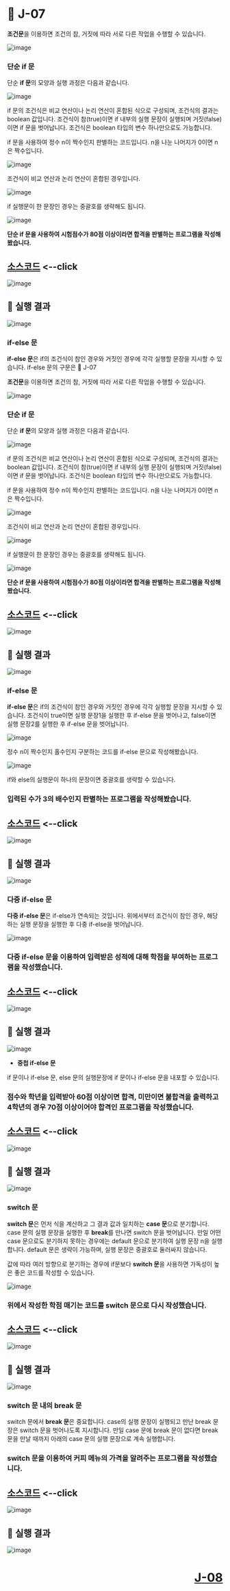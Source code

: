 # 📖 J-07

**조건문**을 이용하면 조건의 참, 거짓에 따라 서로 다른 작업을 수행할 수 있습니다.

![image](https://github.com/user-attachments/assets/0debeaea-d921-48c4-8d0b-0e165c379ca6)
### **단순 if 문**

단순 **if 문**의 모양과 실행 과정은 다음과 같습니다.

![image](https://github.com/user-attachments/assets/fcf1dcde-faa4-44ce-adb7-a6d5ca7d6c1a)

if 문의 조건식은 비교 연산이나 논리 연산이 혼합된 식으로 구성되며, 조건식의 결과는 boolean 값입니다. 조건식이 참(true)이면 if 내부의 실행 문장이 실행되며 거짓(false)이면 if 문을 벗어납니다. 조건식은 boolean 타입의 변수 하나만으로도 가능합니다.

if 문을 사용하여 정수 n이 짝수인지 판별하는 코드입니다. n을 나눈 나머지가 0이면 n은 짝수입니다.

![image](https://github.com/user-attachments/assets/de691e79-5350-4b4e-b40e-03fa09c145b2)

조건식이 비교 연산과 논리 연산이 혼합된 경우입니다.

![image](https://github.com/user-attachments/assets/3bd8c90a-3398-40c5-8d4b-4fe5cbbbd794)

if 실행문이 한 문장인 경우는 중괄호를 생략해도 됩니다.

![image](https://github.com/user-attachments/assets/4fa6a926-7235-442e-b902-c2d2259b143f)

**단순 if 문을 사용하여 시험점수가 80점 이상이라면 합격을 판별하는 프로그램을 작성해봤습니다.**

[소스코드](./J07_1.java) <--click
---

![image](https://github.com/user-attachments/assets/880e73cc-cc5a-4ab0-b8cf-4e5fc50f3ba6)

📘 실행 결과
---

![image](https://github.com/user-attachments/assets/57ffca5a-644a-460d-a04c-776de1d10814)

### **if-else 문**

**if-else 문**은 if의 조건식이 참인 경우와 거짓인 경우에 각각 실행할 문장을 지시할 수 있습니다. if-else 문의 구문은 📖 J-07

**조건문**을 이용하면 조건의 참, 거짓에 따라 서로 다른 작업을 수행할 수 있습니다.

![image](https://github.com/user-attachments/assets/0debeaea-d921-48c4-8d0b-0e165c379ca6)

### **단순 if 문**

단순 **if 문**의 모양과 실행 과정은 다음과 같습니다.

![image](https://github.com/user-attachments/assets/fcf1dcde-faa4-44ce-adb7-a6d5ca7d6c1a)

if 문의 조건식은 비교 연산이나 논리 연산이 혼합된 식으로 구성되며, 조건식의 결과는 boolean 값입니다. 조건식이 참(true)이면 if 내부의 실행 문장이 실행되며 거짓(false)이면 if 문을 벗어납니다. 조건식은 boolean 타입의 변수 하나만으로도 가능합니다.

if 문을 사용하여 정수 n이 짝수인지 판별하는 코드입니다. n을 나눈 나머지가 0이면 n은 짝수입니다.

![image](https://github.com/user-attachments/assets/de691e79-5350-4b4e-b40e-03fa09c145b2)

조건식이 비교 연산과 논리 연산이 혼합된 경우입니다.

![image](https://github.com/user-attachments/assets/3bd8c90a-3398-40c5-8d4b-4fe5cbbbd794)

if 실행문이 한 문장인 경우는 중괄호를 생략해도 됩니다.

![image](https://github.com/user-attachments/assets/4fa6a926-7235-442e-b902-c2d2259b143f)

**단순 if 문을 사용하여 시험점수가 80점 이상이라면 합격을 판별하는 프로그램을 작성해봤습니다.**

[소스코드](./J07_1.java) <--click
---

![image](https://github.com/user-attachments/assets/880e73cc-cc5a-4ab0-b8cf-4e5fc50f3ba6)

📘 실행 결과
---

![image](https://github.com/user-attachments/assets/57ffca5a-644a-460d-a04c-776de1d10814)

### **if-else 문**

**if-else 문**은 if의 조건식이 참인 경우와 거짓인 경우에 각각 실행할 문장을 지시할 수 있습니다. 조건식이 true이면 실행 문장1을 실행한 후 if-else 문을 벗어나고, false이면 실행 문장2를 실행한 후 if-else 문을 벗어납니다.
  
![image](https://github.com/user-attachments/assets/e0f64a64-6c83-49ec-9b84-0675a1e5f6b5)

정수 n이 짝수인지 홀수인지 구분하는 코드를 if-else 문으로 작성해봤습니다. 

![image](https://github.com/user-attachments/assets/0da034d8-95c1-4063-a71b-6cdf147a087e)

if와 else의 실행문이 하나의 문장이면 중괄호를 생략할 수 있습니다.  

### **입력된 수가 3의 배수인지 판별하는 프로그램을 작성해봤습니다.**

[소스코드](./J07_2.java) <--click
---

![image](https://github.com/user-attachments/assets/b94984bf-3fb1-4e3a-a5e8-a4413e59546e)


📘 실행 결과
---

![image](https://github.com/user-attachments/assets/4accae7a-325a-4a41-b7cc-6fc02c4aca05)

### **다중 if-else 문**
**다중 if-else 문**은 if-else가 연속되는 것입니다. 위에서부터 조건식이 참인 경우, 해당하는 실행 문장을 실행한 후 다중 if-else을 벗어납니다.

![image](https://github.com/user-attachments/assets/2bccc8b2-691d-44e5-bee8-87a26c0ab57b)

### **다중 if-else 문을 이용하여 입력받은 성적에 대해 학점을 부여하는 프로그램을 작성했습니다.**

[소스코드](./J07_3.java) <--click
---

![image](https://github.com/user-attachments/assets/57437b6e-24d6-406a-aa5d-dba44f7a1044)

📘 실행 결과
---

![image](https://github.com/user-attachments/assets/73a2996d-33e3-43a2-adc3-2274a0f243b4)


* **중첩 if-else 문**

if 문이나 if-else 문, else 문의 실행문장에 if 문이나 if-else 문을 내포할 수 있습니다.

### **점수와 학년을 입력받아 60점 이상이면 합격, 미만이면 불합격을 출력하고 4학년의 경우 70점 이상이어야 합격인 프로그램을 작성했습니다.**

[소스코드](./J07_4.java) <--click
---

![image](https://github.com/user-attachments/assets/132f2a6f-2372-4166-9805-f656022401d8)

📘 실행 결과
---

![image](https://github.com/user-attachments/assets/89fa8f2f-e929-40c2-9a19-d8528066afa6)

### switch 문

**switch 문**은 먼저 식을 계산하고 그 결과 값과 일치하는 **case 문**으로 분기합니다. case 문의 실행 문장을 실행한 후 **break**를 만나면 switch 문을 벗어납니다. 만일 어떤 case 문으로도 분기하지 못하는 경우에는 default 문으로 분기하여 실행 문장 n을 실행합니다. default 문은 생략이 가능하며, 실행 문장은 중괄호로 둘러싸지 않습니다.

값에 따라 여러 방향으로 분기하는 경우에 if문보다 **switch 문**을 사용하면 가독성이 높은 좋은 코드를 작성할 수 있습니다.

![image](https://github.com/user-attachments/assets/db5e7212-5d63-4f54-a296-ee47ccb53d4a)

### **위에서 작성한 학점 매기는 코드를 switch 문으로 다시 작성했습니다.**

[소스코드](./J07_5.java) <--click
---

![image](https://github.com/user-attachments/assets/6dd31023-1d52-4dd2-b243-9777ceb65040)

📘 실행 결과
---

![image](https://github.com/user-attachments/assets/2cf4b916-092a-4efb-92fd-3d29f2d2929c)

### switch 문 내의 break 문

switch 문에서 **break 문**은 중요합니다. case의 실행 문장이 실행되고 만난 break 문장은 switch 문을 벗어나도록 지시합니다. 만일 case 문에 break 문이 없다면 break 문을 만날 때까지 아래의 case 문의 실행 문장으로 계속 실행합니다.

### switch 문을 이용하여 커피 메뉴의 가격을 알려주는 프로그램을 작성했습니다.

[소스코드](./J07_6.java) <--click
---

![image](https://github.com/user-attachments/assets/47561a73-1de1-4390-b1b8-53d01709b367)

📘 실행 결과
---

![image](https://github.com/user-attachments/assets/a6c1d4c8-2e2c-4d37-b269-a444903245ac)


# <p align="right">[J-08](./J_08.md)</p>
